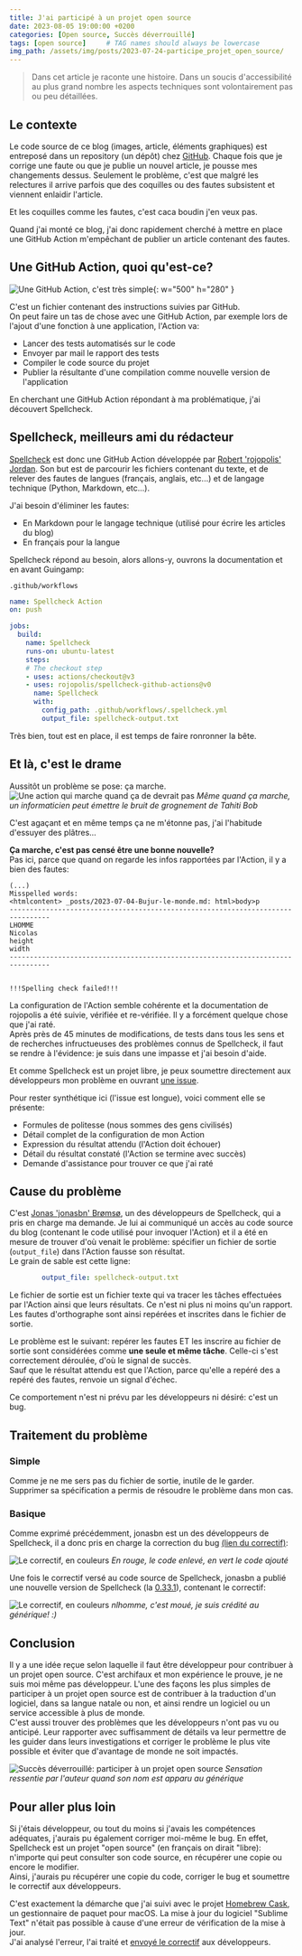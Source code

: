 ```yaml
---
title: J'ai participé à un projet open source
date: 2023-08-05 19:00:00 +0200
categories: [Open source, Succès déverrouillé]
tags: [open source]     # TAG names should always be lowercase
img_path: /assets/img/posts/2023-07-24-participe_projet_open_source/
---
```


> Dans cet article je raconte une histoire. Dans un soucis d'accessibilité au plus grand nombre les aspects techniques sont volontairement pas ou peu détaillées.

## Le contexte

Le code source de ce blog (images, article, éléments graphiques) est entreposé dans un repository (un dépôt) chez [GitHub](https://github.com/). Chaque fois que je corrige une faute ou que je publie un nouvel article, je pousse mes changements dessus. Seulement le problème, c'est que malgré les relectures il arrive parfois que des coquilles ou des fautes subsistent et viennent enlaidir l'article.  

Et les coquilles comme les fautes, c'est caca boudin j'en veux pas.

Quand j'ai monté ce blog, j'ai donc rapidement cherché à mettre en place une GitHub Action m'empêchant de publier un article contenant des fautes.

## Une GitHub Action, quoi qu'est-ce?

![Une GitHub Action, c'est très simple](cest-tres-simple.jpg){: w="500" h="280" }

C'est un fichier contenant des instructions suivies par GitHub.  
On peut faire un tas de chose avec une GitHub Action, par exemple lors de l'ajout d'une fonction à une application, l'Action va:

* Lancer des tests automatisés sur le code
* Envoyer par mail le rapport des tests
* Compiler le code source du projet
* Publier la résultante d'une compilation comme nouvelle version de l'application

En cherchant une GitHub Action répondant à ma problématique, j'ai découvert Spellcheck.

## Spellcheck, meilleurs ami du rédacteur

[Spellcheck](https://github.com/rojopolis/spellcheck-github-actions) est donc une GitHub Action développée par [Robert 'rojopolis' Jordan](https://github.com/rojopolis). Son but est de parcourir les fichiers contenant du texte, et de relever des fautes de langues (français, anglais, etc...) et de langage technique (Python, Markdown, etc...).  

J'ai besoin d'éliminer les fautes:

* En Markdown pour le langage technique (utilisé pour écrire les articles du blog)
* En français pour la langue

Spellcheck répond au besoin, alors allons-y, ouvrons la documentation et en avant Guingamp:

`.github/workflows`

```yaml
name: Spellcheck Action
on: push

jobs:
  build:
    name: Spellcheck
    runs-on: ubuntu-latest
    steps:
    # The checkout step
    - uses: actions/checkout@v3
    - uses: rojopolis/spellcheck-github-actions@v0
      name: Spellcheck
      with:
        config_path: .github/workflows/.spellcheck.yml
        output_file: spellcheck-output.txt
```

Très bien, tout est en place, il est temps de faire ronronner la bête.

## Et là, c'est le drame

Aussitôt un problème se pose: ça marche.
![Une action qui marche quand ça de devrait pas](1-action-false-success.png)
_Même quand ça marche, un informaticien peut émettre le bruit de grognement de Tahiti Bob_

C'est agaçant et en même temps ça ne m'étonne pas, j'ai l'habitude d'essuyer des plâtres...

**Ça marche, c'est pas censé être une bonne nouvelle?**  
Pas ici, parce que quand on regarde les infos rapportées par l'Action, il y a bien des fautes:

```text
(...)
Misspelled words:
<htmlcontent> _posts/2023-07-04-Bujur-le-monde.md: html>body>p
--------------------------------------------------------------------------------
LHOMME
Nicolas
height
width
--------------------------------------------------------------------------------


!!!Spelling check failed!!!
```

La configuration de l'Action semble cohérente et la documentation de rojopolis a été suivie, vérifiée et re-vérifiée. Il y a forcément quelque chose que j'ai raté.  
Après près de 45 minutes de modifications, de tests dans tous les sens et de recherches infructueuses des problèmes connus de Spellcheck, il faut se rendre à l'évidence: je suis dans une impasse et j'ai besoin d'aide.

Et comme Spellcheck est un projet libre, je peux soumettre directement aux développeurs mon problème en ouvrant [une issue](https://github.com/rojopolis/spellcheck-github-actions/issues/166).

Pour rester synthétique ici (l'issue est longue), voici comment elle se présente:

* Formules de politesse (nous sommes des gens civilisés)
* Détail complet de la configuration de mon Action
* Expression du résultat attendu (l'Action doit échouer)
* Détail du résultat constaté (l'Action se termine avec succès)
* Demande d'assistance pour trouver ce que j'ai raté

## Cause du problème

C'est [Jonas 'jonasbn' Brømsø](https://github.com/jonasbn), un des développeurs de Spellcheck, qui a pris en charge ma demande.
Je lui ai communiqué un accès au code source du blog (contenant le code utilisé pour invoquer l'Action) et il a été en mesure de trouver d'où venait le problème: spécifier un fichier de sortie (`output_file`) dans l'Action fausse son résultat.  
Le grain de sable est cette ligne:

```yaml
        output_file: spellcheck-output.txt
```

Le fichier de sortie est un fichier texte qui va tracer les tâches effectuées par l'Action ainsi que leurs résultats. Ce n'est ni plus ni moins qu'un rapport.  
Les fautes d'orthographe sont ainsi repérées et inscrites dans le fichier de sortie.

Le problème est le suivant: repérer les fautes ET les inscrire au fichier de sortie sont considérées comme **une seule et même tâche**. Celle-ci s'est correctement déroulée, d'où le signal de succès.  
Sauf que le résultat attendu est que l'Action, parce qu'elle a repéré des a repéré des fautes, renvoie un signal d'échec.

Ce comportement n'est ni prévu par les développeurs ni désiré: c'est un bug.

## Traitement du problème

### Simple

Comme je ne me sers pas du fichier de sortie, inutile de le garder. Supprimer sa spécification a permis de résoudre le problème dans mon cas.

### Basique

Comme exprimé précédemment, jonasbn est un des développeurs de Spellcheck, il a donc pris en charge la correction du bug [(lien du correctif)](https://github.com/rojopolis/spellcheck-github-actions/pull/168/files):

![Le correctif, en couleurs](2-pr-fix.png)
_En rouge, le code enlevé, en vert le code ajouté_

Une fois le correctif versé au code source de Spellcheck, jonasbn a publié une nouvelle version de Spellcheck (la [0.33.1](https://github.com/rojopolis/spellcheck-github-actions/releases/tag/0.33.1)), contenant le correctif:

![Le correctif, en couleurs](3-release-notes.png)
_nlhomme, c'est moué, je suis crédité au générique! :)_

## Conclusion

Il y a une idée reçue selon laquelle il faut être développeur pour contribuer à un projet open source. C'est archifaux et mon expérience le prouve, je ne suis moi même pas développeur. L'une des façons les plus simples de participer à un projet open source est de contribuer à la traduction d'un logiciel, dans sa langue natale ou non, et ainsi rendre un logiciel ou un service accessible à plus de monde.  
C'est aussi trouver des problèmes que les développeurs n'ont pas vu ou anticipé. Leur rapporter avec suffisamment de détails va leur permettre de les guider dans leurs investigations et corriger le problème le plus vite possible et éviter que d'avantage de monde ne soit impactés.

![Succès déverrouillé: participer à un projet open source](4-achievement.png)
_Sensation ressentie par l'auteur quand son nom est apparu au générique_

## Pour aller plus loin

Si j'étais développeur, ou tout du moins si j'avais les compétences adéquates, j'aurais pu également corriger moi-même le bug. En effet, Spellcheck est un projet "open source" (en français on dirait "libre): n'importe qui peut consulter son code source, en récupérer une copie ou encore le modifier.  
Ainsi, j'aurais pu récupérer une copie du code, corriger le bug et soumettre le correctif aux développeurs.

C'est exactement la démarche que j'ai suivi avec le projet [Homebrew Cask](https://github.com/Homebrew/homebrew-cask), un gestionnaire de paquet pour macOS. La mise à jour du logiciel "Sublime Text" n'était pas possible à cause d'une erreur de vérification de la mise à jour.  
J'ai analysé l'erreur, l'ai traité et [envoyé le correctif](https://github.com/Homebrew/homebrew-cask/pull/152315) aux développeurs.
